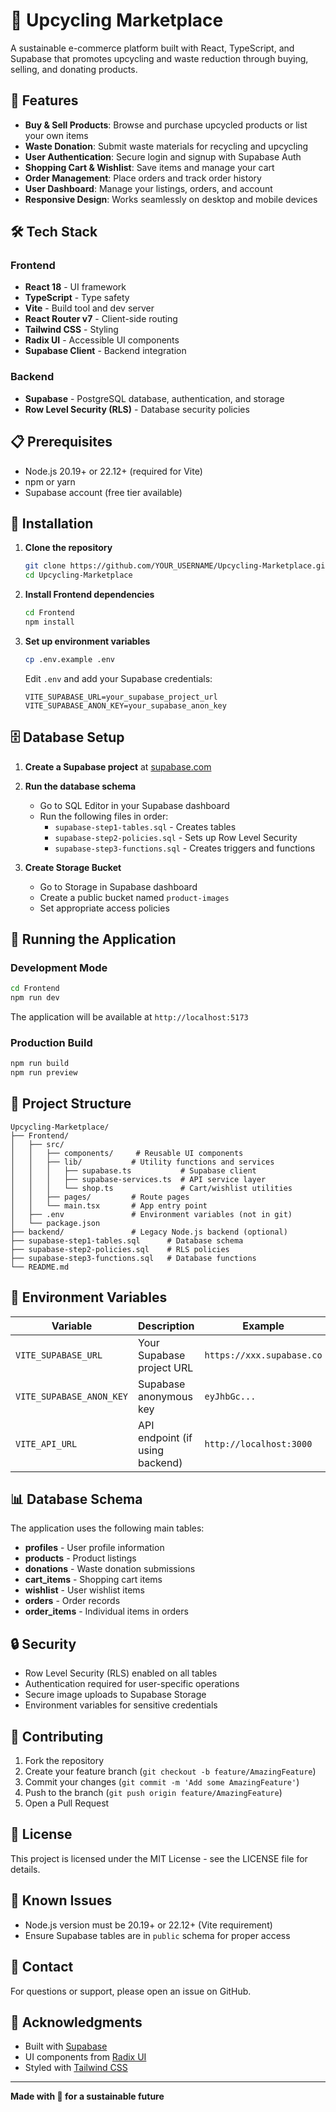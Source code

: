 # 🌱 Upcycling Marketplace

A sustainable e-commerce platform built with React, TypeScript, and Supabase that promotes upcycling and waste reduction through buying, selling, and donating products.

## 🚀 Features

- **Buy & Sell Products**: Browse and purchase upcycled products or list your own items
- **Waste Donation**: Submit waste materials for recycling and upcycling
- **User Authentication**: Secure login and signup with Supabase Auth
- **Shopping Cart & Wishlist**: Save items and manage your cart
- **Order Management**: Place orders and track order history
- **User Dashboard**: Manage your listings, orders, and account
- **Responsive Design**: Works seamlessly on desktop and mobile devices

## 🛠️ Tech Stack

### Frontend
- **React 18** - UI framework
- **TypeScript** - Type safety
- **Vite** - Build tool and dev server
- **React Router v7** - Client-side routing
- **Tailwind CSS** - Styling
- **Radix UI** - Accessible UI components
- **Supabase Client** - Backend integration

### Backend
- **Supabase** - PostgreSQL database, authentication, and storage
- **Row Level Security (RLS)** - Database security policies

## 📋 Prerequisites

- Node.js 20.19+ or 22.12+ (required for Vite)
- npm or yarn
- Supabase account (free tier available)

## 🔧 Installation

1. **Clone the repository**
   ```bash
   git clone https://github.com/YOUR_USERNAME/Upcycling-Marketplace.git
   cd Upcycling-Marketplace
   ```

2. **Install Frontend dependencies**
   ```bash
   cd Frontend
   npm install
   ```

3. **Set up environment variables**
   ```bash
   cp .env.example .env
   ```
   
   Edit `.env` and add your Supabase credentials:
   ```env
   VITE_SUPABASE_URL=your_supabase_project_url
   VITE_SUPABASE_ANON_KEY=your_supabase_anon_key
   ```

## 🗄️ Database Setup

1. **Create a Supabase project** at [supabase.com](https://supabase.com)

2. **Run the database schema**
   - Go to SQL Editor in your Supabase dashboard
   - Run the following files in order:
     - `supabase-step1-tables.sql` - Creates tables
     - `supabase-step2-policies.sql` - Sets up Row Level Security
     - `supabase-step3-functions.sql` - Creates triggers and functions

3. **Create Storage Bucket**
   - Go to Storage in Supabase dashboard
   - Create a public bucket named `product-images`
   - Set appropriate access policies

## 🚀 Running the Application

### Development Mode
```bash
cd Frontend
npm run dev
```

The application will be available at `http://localhost:5173`

### Production Build
```bash
npm run build
npm run preview
```

## 📁 Project Structure

```
Upcycling-Marketplace/
├── Frontend/
│   ├── src/
│   │   ├── components/     # Reusable UI components
│   │   ├── lib/           # Utility functions and services
│   │   │   ├── supabase.ts           # Supabase client
│   │   │   ├── supabase-services.ts  # API service layer
│   │   │   └── shop.ts               # Cart/wishlist utilities
│   │   ├── pages/         # Route pages
│   │   └── main.tsx       # App entry point
│   ├── .env               # Environment variables (not in git)
│   └── package.json
├── backend/               # Legacy Node.js backend (optional)
├── supabase-step1-tables.sql      # Database schema
├── supabase-step2-policies.sql    # RLS policies
├── supabase-step3-functions.sql   # Database functions
└── README.md
```

## 🔐 Environment Variables

| Variable | Description | Example |
|----------|-------------|---------|
| `VITE_SUPABASE_URL` | Your Supabase project URL | `https://xxx.supabase.co` |
| `VITE_SUPABASE_ANON_KEY` | Supabase anonymous key | `eyJhbGc...` |
| `VITE_API_URL` | API endpoint (if using backend) | `http://localhost:3000` |

## 📊 Database Schema

The application uses the following main tables:

- **profiles** - User profile information
- **products** - Product listings
- **donations** - Waste donation submissions
- **cart_items** - Shopping cart items
- **wishlist** - User wishlist items
- **orders** - Order records
- **order_items** - Individual items in orders

## 🔒 Security

- Row Level Security (RLS) enabled on all tables
- Authentication required for user-specific operations
- Secure image uploads to Supabase Storage
- Environment variables for sensitive credentials

## 🤝 Contributing

1. Fork the repository
2. Create your feature branch (`git checkout -b feature/AmazingFeature`)
3. Commit your changes (`git commit -m 'Add some AmazingFeature'`)
4. Push to the branch (`git push origin feature/AmazingFeature`)
5. Open a Pull Request

## 📝 License

This project is licensed under the MIT License - see the LICENSE file for details.

## 🐛 Known Issues

- Node.js version must be 20.19+ or 22.12+ (Vite requirement)
- Ensure Supabase tables are in `public` schema for proper access

## 📧 Contact

For questions or support, please open an issue on GitHub.

## 🙏 Acknowledgments

- Built with [Supabase](https://supabase.com)
- UI components from [Radix UI](https://www.radix-ui.com/)
- Styled with [Tailwind CSS](https://tailwindcss.com/)

---

**Made with 💚 for a sustainable future**
